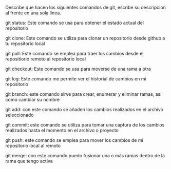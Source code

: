 Describe que hacen los siguientes comandos de git, escribe su descripcion al frente en una sola linea.

git status: Este comando se usa para obtener el estado actual del repositorio

git clone: Este comando se utiliza para clonar un repositorio desde github a tu repositorio local

git pull: Este comando se emplea para traer los cambios desde el repositiorio remoto al repositorio local

git checkout: Este comando se usa para moverse de una rama a otra

git log: Este comando me permite ver el historial de cambios en mi repositorio

git branch: este comando sirve para crear, enumerar y eliminar ramas, así como cambiar su nombre

git add: con este comando se añaden los cambios realizados en el archivo seleccionado

git commit: este comando se utiliza para tomar una captura de los cambios realizados hasta el momento en el archivo o proyecto

git push: este comando se emplea para mover los cambios de mi repositorio local al remoto

git merge: con este comando puedo fusionar una o más ramas dentro de la rama que tengo activa